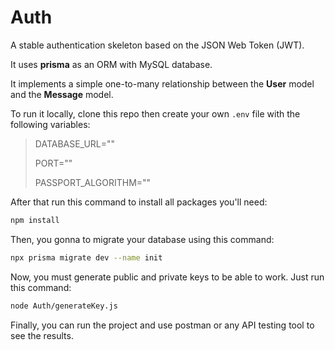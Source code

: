 # Auth

A stable authentication skeleton based on the JSON Web Token (JWT).

It uses **prisma** as an ORM with MySQL database.

It implements a simple one-to-many relationship between the **User** model and the **Message** model. 

To run it locally, clone this repo then create your own `.env` file with the following variables:

> DATABASE_URL=""
> 
> PORT=""
> 
> PASSPORT_ALGORITHM=""

After that run this command to install all packages you'll need:

```Bash
npm install
```

Then, you gonna to migrate your database using this command:

```Bash
npx prisma migrate dev --name init
```

Now, you must generate public and private keys to be able to work. Just run this command:

```Bash
node Auth/generateKey.js
```

Finally, you can run the project and use postman or any API testing tool to see the results.
